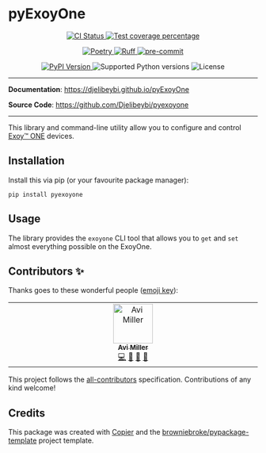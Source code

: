 # pyExoyOne

<p align="center">
  <a href="https://github.com/Djelibeybi/pyexoyone/actions/workflows/ci.yml?query=branch%3Amain">
    <img src="https://img.shields.io/github/actions/workflow/status/Djelibeybi/pyexoyone/ci.yml?branch=main&label=CI&logo=github&style=flat-square" alt="CI Status" >
  </a>
  <a href="https://codecov.io/gh/Djelibeybi/pyexoyone">
    <img src="https://img.shields.io/codecov/c/github/Djelibeybi/pyexoyone.svg?logo=codecov&logoColor=fff&style=flat-square" alt="Test coverage percentage">
  </a>
</p>
<p align="center">
  <a href="https://python-poetry.org/">
    <img src="https://img.shields.io/endpoint?url=https://python-poetry.org/badge/v0.json" alt="Poetry">
  </a>
  <a href="https://github.com/astral-sh/ruff">
    <img src="https://img.shields.io/endpoint?url=https://raw.githubusercontent.com/astral-sh/ruff/main/assets/badge/v2.json" alt="Ruff">
  </a>
  <a href="https://github.com/pre-commit/pre-commit">
    <img src="https://img.shields.io/badge/pre--commit-enabled-brightgreen?logo=pre-commit&logoColor=white&style=flat-square" alt="pre-commit">
  </a>
</p>
<p align="center">
  <a href="https://pypi.org/project/pyexoyone/">
    <img src="https://img.shields.io/pypi/v/pyexoyone.svg?logo=python&logoColor=fff&style=flat-square" alt="PyPI Version">
  </a>
  <img src="https://img.shields.io/pypi/pyversions/pyexoyone.svg?style=flat-square&logo=python&amp;logoColor=fff" alt="Supported Python versions">
  <img src="https://img.shields.io/pypi/l/pyexoyone.svg?style=flat-square" alt="License">
</p>

---

**Documentation**: <a href="https://djelibeybi.github.io/pyExoyOne" target="_blank">https://djelibeybi.github.io/pyExoyOne </a>

**Source Code**: <a href="https://github.com/Djelibeybi/pyexoyone" target="_blank">https://github.com/Djelibeybi/pyexoyone </a>

---

This library and command-line utility allow you to configure and control [Exoy&trade; ONE](https://exoylighting.com/) devices.

## Installation

Install this via pip (or your favourite package manager):

`pip install pyexoyone`

## Usage

The library provides the `exoyone` CLI tool that allows you to `get` and `set`
almost everything possible on the ExoyOne.

## Contributors ✨

Thanks goes to these wonderful people ([emoji key](https://allcontributors.org/docs/en/emoji-key)):

<!-- prettier-ignore-start -->
<!-- ALL-CONTRIBUTORS-LIST:START - Do not remove or modify this section -->
<!-- prettier-ignore-start -->
<!-- markdownlint-disable -->
<table>
  <tbody>
    <tr>
      <td align="center" valign="top" width="14.28%"><a href="https://omg.dje.li"><img src="https://avatars.githubusercontent.com/u/103232?v=4?s=80" width="80px;" alt="Avi Miller"/><br /><sub><b>Avi Miller</b></sub></a><br /><a href="https://github.com/Djelibeybi/pyExoyOne/commits?author=Djelibeybi" title="Code">💻</a> <a href="https://github.com/Djelibeybi/pyExoyOne/commits?author=Djelibeybi" title="Documentation">📖</a> <a href="#question-Djelibeybi" title="Answering Questions">💬</a> <a href="https://github.com/Djelibeybi/pyExoyOne/pulls?q=is%3Apr+reviewed-by%3ADjelibeybi" title="Reviewed Pull Requests">👀</a></td>
    </tr>
  </tbody>
</table>

<!-- markdownlint-restore -->
<!-- prettier-ignore-end -->

<!-- ALL-CONTRIBUTORS-LIST:END -->
<!-- prettier-ignore-end -->

This project follows the [all-contributors](https://github.com/all-contributors/all-contributors) specification. Contributions of any kind welcome!

## Credits

This package was created with
[Copier](https://copier.readthedocs.io/) and the
[browniebroke/pypackage-template](https://github.com/browniebroke/pypackage-template)
project template.
